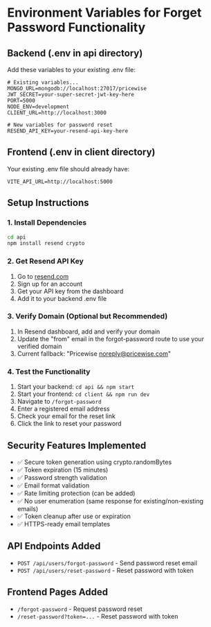 # Environment Variables for Forget Password Functionality

## Backend (.env in api directory)
Add these variables to your existing .env file:

```env
# Existing variables...
MONGO_URL=mongodb://localhost:27017/pricewise
JWT_SECRET=your-super-secret-jwt-key-here
PORT=5000
NODE_ENV=development
CLIENT_URL=http://localhost:3000

# New variables for password reset
RESEND_API_KEY=your-resend-api-key-here
```

## Frontend (.env in client directory)
Your existing .env file should already have:
```env
VITE_API_URL=http://localhost:5000
```

## Setup Instructions

### 1. Install Dependencies
```bash
cd api
npm install resend crypto
```

### 2. Get Resend API Key
1. Go to [resend.com](https://resend.com)
2. Sign up for an account
3. Get your API key from the dashboard
4. Add it to your backend .env file

### 3. Verify Domain (Optional but Recommended)
1. In Resend dashboard, add and verify your domain
2. Update the "from" email in the forgot-password route to use your verified domain
3. Current fallback: "Pricewise <noreply@pricewise.com>"

### 4. Test the Functionality
1. Start your backend: `cd api && npm start`
2. Start your frontend: `cd client && npm run dev`
3. Navigate to `/forgot-password`
4. Enter a registered email address
5. Check your email for the reset link
6. Click the link to reset your password

## Security Features Implemented

- ✅ Secure token generation using crypto.randomBytes
- ✅ Token expiration (15 minutes)
- ✅ Password strength validation
- ✅ Email format validation
- ✅ Rate limiting protection (can be added)
- ✅ No user enumeration (same response for existing/non-existing emails)
- ✅ Token cleanup after use or expiration
- ✅ HTTPS-ready email templates

## API Endpoints Added

- `POST /api/users/forgot-password` - Send password reset email
- `POST /api/users/reset-password` - Reset password with token

## Frontend Pages Added

- `/forgot-password` - Request password reset
- `/reset-password?token=...` - Reset password with token
